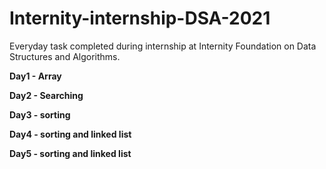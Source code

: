 # Internity-internship-DSA-2021

Everyday task completed during internship at Internity Foundation on Data Structures and Algorithms.

**Day1 - Array**

**Day2 - Searching**

**Day3 - sorting**

**Day4 - sorting and linked list**

**Day5 - sorting and linked list**
